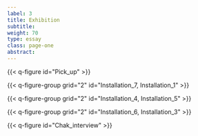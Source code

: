 ```yaml
---
label: 3
title: Exhibition
subtitle:
weight: 70
type: essay
class: page-one
abstract:
---
```


{{< q-figure id="Pick_up" >}}

{{< q-figure-group grid="2" id="Installation_7, Installation_1" >}}

{{< q-figure-group grid="2" id="Installation_4, Installation_5" >}}

{{< q-figure-group grid="2" id="Installation_6, Installation_3" >}}

{{< q-figure id="Chak_interview" >}}
